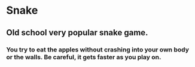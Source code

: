 # Snake

 ## Old school very popular snake game. 

 ### You try to eat the apples without crashing into your own body or the walls. Be careful, it gets faster as you play on. 
